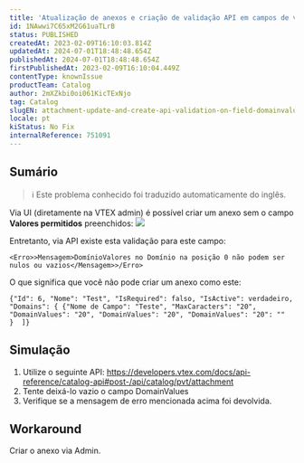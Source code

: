 ```yaml
---
title: 'Atualização de anexos e criação de validação API em campos de valores de domínio que não funcionam'
id: 1NAwwi7C65xM2G61uaTLrB
status: PUBLISHED
createdAt: 2023-02-09T16:10:03.814Z
updatedAt: 2024-07-01T18:48:48.654Z
publishedAt: 2024-07-01T18:48:48.654Z
firstPublishedAt: 2023-02-09T16:10:04.449Z
contentType: knownIssue
productTeam: Catalog
author: 2mXZkbi0oi061KicTExNjo
tag: Catalog
slugEN: attachment-update-and-create-api-validation-on-field-domainvalues-not-working
locale: pt
kiStatus: No Fix
internalReference: 751091
---
```


## Sumário

>ℹ️ Este problema conhecido foi traduzido automaticamente do inglês.


Via UI (diretamente na VTEX admin) é possível criar um anexo sem o campo **Valores permitidos** preenchidos:
 ![](https://vtexhelp.zendesk.com/attachments/token/8rFw6593yoVr64CViajezsXW0/?name=image.png)

Entretanto, via API existe esta validação para este campo:

    <Erro>>Mensagem>DomínioValores no Domínio na posição 0 não podem ser nulos ou vazios</Mensagem>>/Erro>


O que significa que você não pode criar um anexo como este:

    {"Id": 6, "Nome": "Test", "IsRequired": falso, "IsActive": verdadeiro, "Domains": { {"Nome de Campo": "Teste", "MaxCaracters": "20", "DomainValues": "20", "DomainValues": "20", "DomainValues": "20": ""      }  ]}




##

## Simulação



1. Utilize o seguinte API: https://developers.vtex.com/docs/api-reference/catalog-api#post-/api/catalog/pvt/attachment
2. Tente deixá-lo vazio o campo DomainValues
3. Verifique se a mensagem de erro mencionada acima foi devolvida.


##

## Workaround


Criar o anexo via Admin.





